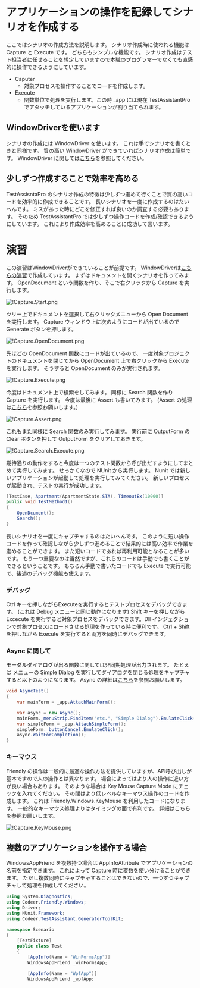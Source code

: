 # アプリケーションの操作を記録してシナリオを作成する

ここではシナリオの作成方法を説明します。
シナリオ作成時に使われる機能は Capture と Execute です。
どちらもシンプルな機能です。
シナリオ作成はテスト担当者に任せることを想定していますので本職のプログラマーでなくても直感的に操作できるようにしています。

* Caputer
    * 対象プロセスを操作することでコードを作成します。
* Execute
    * 関数単位で処理を実行します。この時 _app には現在 TestAssistantPro でアタッチしているアプリケーションが割り当てられます。

## WindowDriverを使います
シナリオの作成には WindowDriver を使います。
これは手でシナリオを書くときと同様です。
質の高い WindowDriver ができていればシナリオ作成は簡単です。
WindowDriver に関しては[こちら](WindowDriver.md)を参照してください。

## 少しずつ作成することで効率を高める
TestAssisntaPro のシナリオ作成の特徴は少しずつ進めて行くことで質の高いコードを効率的に作成できることです。
長いシナリオを一度に作成するのはたいへんです。
ミスがあった時にどこを修正すれば良いのか調査する必要もあります。
そのため TestAssistantPro では少しずつ操作コードを作成/確認できるようにしています。
これにより作成効率を高めることに成功して言います。

# 演習
この演習はWindowDriverができていることが前提です。
WindowDriverは[こちらの演習](WindowDriver.md#演習)で作成しています。
まずはドキュメントを開くシナリオを作ってみます。
OpenDocument という関数を作り、そこで右クリックから Capture を実行します。

![!Capture.Start.png](Img/Capture.Start.png)

ツリー上でドキュメントを選択して右クリックメニューから Open Document を実行します。
Capture ウィンドウ上に次のようにコードが出ているので Generate ボタンを押します。

![!Capture.OpenDocument.png](Img/Capture.OpenDocument.png)

先ほどの OpenDocument 関数にコードが出ているので、
一度対象プロジェクトのドキュメントを閉じてから
OpenDocument 上で右クリックから Execute を実行します。
そうすると OpenDocument のみが実行されます。

![!Capture.Execute.png](Img/Capture.Execute.png)

今度はドキュメント上で検索をしてみます。
同様に Search 関数を作り Capture を実行します。
今度は最後に Assert も書いてみます。
(Assert の処理は[こちら](Customize.md#Capture)を参照お願いします。)

![!Capture.Assert.png](Img/Capture.Assert.png)

これもまた同様に Search 関数のみ実行してみます。
実行前に OutputForm の Clear ボタンを押して OutputForm をクリアしておきます。

![!Capture.Search.Execute.png](Img/Capture.Search.Execute.png)

期待通りの動作をすると今度は一つのテスト関数から呼び出だすようにしてまとめて実行してみます。
せっかくなので NUnit から実行します。
Nunit では新しいアプリケーションが起動して処理を実行してみてください。
新しいプロセスが起動され、テストの実行が成功します。
```cs
[TestCase, Apartment(ApartmentState.STA), TimeoutEx(10000)]
public void TestMethod1()
{
    OpenDcument();
    Search();
}
```
長いシナリオを一度にキャプチャするのはたいへんです。
このように短い操作コードを作って確認しながら少しずつ進めることで結果的には高い効率で作業を進めることができます。
また短いコードであれば再利用可能となることが多いです。
もう一つ重要なのは当然ですが、これらのコードは手動でも書くことができるということです。
もちろん手動で書いたコードでも Execute で実行可能で、後述のデバッグ機能も使えます。

### デバッグ
Ctrl キーを押しながらExecuteを実行するとテストプロセスをデバッグできます。
(これは Debug メニューと同じ動作になります)
Shift キーを押しながら Excecute を実行すると対象プロセスをデバッグできます。Dll インジェクションで対象プロセスにロードさせる処理を作っている時に便利です。
Ctrl + Shift を押しながら Execute を実行すると両方を同時にデバッグできます。

### Async に関して
モーダルダイアログが出る関数に関しては非同期処理が出力されます。
たとえば メニューの Simple Dialog を実行してダイアログを閉じる処理をキャプチャすると以下のようになります。
Async の詳細は[こちら](https://github.com/Codeer-Software/Friendly/blob/master/README.jp.md#async)を参照お願いします。
```cs
void AsyncTest()
{
    var mainForm = _app.AttachMainForm();

    var async = new Async();
    mainForm._menuStrip.FindItem("etc.", "Simple Dialog").EmulateClick(async);
    var simpleForm = _app.AttachSimpleForm();
    simpleForm._buttonCancel.EmulateClick();
    async.WaitForCompletion();
}
```
### キーマウス
Friendly の操作は一般的に最適な操作方法を提供していますが、API呼び出しが基本ですので人の操作とは異なります。
場合によってはより人の操作に近い方が良い場合もあります。
そのような場合は Key Mouse Capture Mode にチェックを入れてください。
その間はより低レベルなキーマウス操作のコードを作成します。
これは Friendly.Windows.KeyMouse を利用したコードになります。
一般的なキーマウス処理よりはタイミングの面で有利です。
詳細はこちらを参照お願いします。

![!Capture.KeyMouse.png](Img/Capture.KeyMouse.png)

## 複数のアプリケーションを操作する場合
WindowsAppFriend を複数持つ場合は AppInfoAttribute でアプリケーションの名前を指定できます。
これによって Capture 時に変数を使い分けることができます。
ただし複数同時にキャプチャすることはできないので、一つずつキャプチャして処理を作成してください。

```cs
using System.Diagnostics;
using Codeer.Friendly.Windows;
using Driver;
using NUnit.Framework;
using Codeer.TestAssistant.GeneratorToolKit;

namespace Scenario
{
    [TestFixture]
    public class Test
    {
        [AppInfo(Name = "WinFormsApp")]
        WindowsAppFriend _winFormsApp;

        [AppInfo(Name = "WpfApp")]
        WindowsAppFriend _wpfApp;
```